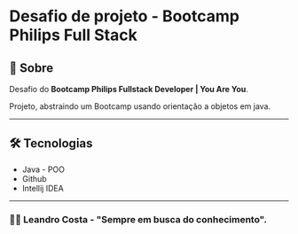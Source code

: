 # Desafio de projeto - Bootcamp Philips Full Stack #



## 👀 Sobre

Desafio do **Bootcamp Philips Fullstack Developer | You Are You**.

Projeto, abstraindo um Bootcamp usando orientação a objetos em java.

---

## 🛠 Tecnologias

- Java - POO
- Github
- Intellij IDEA

---

### 🐱‍🏍 Leandro Costa - "Sempre em busca do conhecimento".

